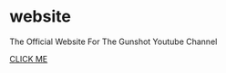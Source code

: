 # website
The Official Website For The Gunshot Youtube Channel

[CLICK ME](https://gunshotyt.github.io/website/)
